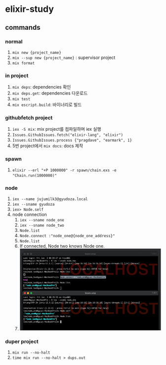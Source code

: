 # elixir-study

## commands
### normal
1. `mix new {project_name}`
2. `mix --sup new {project_name}` : supervisor project
3. `mix format`

### in project
1. `mix deps`: dependencies 확인
2. `mix deps.get`: dependencies 다운로드
3. `mix test`
4. `mix escript.build`: 바이너리로 빌드

### githubfetch project
1. `iex -S mix`: mix project를 컴파일하며 iex 실행
2. `Issues.GithubIssues.fetch("elixir-lang", "elixir")`
3. `Issues.GithubIssues.process {"pragdave", "earmark", 1}`
4. 5번 project에서 `mix docs`: docs 제작

### spawn
1. `elixir --erl "+P 1000000" -r spawn/chain.exs -e "Chain.run(1000000)"` 

### node
1. `iex --name jujumilk3@gyudoza.local`
2. `iex --sname gyudoza`
3. `iex> Node.self`
4. node connection
   1. `iex --sname node_one`
   2. `iex --sname node_two`
   3. `Node.list`
   4. `Node.connect :"node_one@{node_one_address}"`
   5. `Node.list`
   6. If connected, Node two knows Node one.
   7. ![node-connection](docs/imgs/nodeconnection.png)

### duper project
1. `mix run --no-halt`
2. `time mix run --no-halt > dups.out`